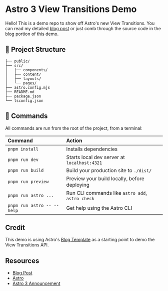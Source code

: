 # Astro 3 View Transitions Demo

Hello! This is a demo repo to show off Astro's new View Transitions. You can read my detailed [blog post](https://wilchow.com/blog/getting-started-with-astro-3-view-transitions) or just comb through the source code in the blog portion of this demo.

## 🚀 Project Structure

```text
├── public/
├── src/
│   ├── components/
│   ├── content/
│   ├── layouts/
│   └── pages/
├── astro.config.mjs
├── README.md
├── package.json
└── tsconfig.json
```

## 🧞 Commands

All commands are run from the root of the project, from a terminal:

| Command                    | Action                                           |
| :------------------------- | :----------------------------------------------- |
| `pnpm install`             | Installs dependencies                            |
| `pnpm run dev`             | Starts local dev server at `localhost:4321`      |
| `pnpm run build`           | Build your production site to `./dist/`          |
| `pnpm run preview`         | Preview your build locally, before deploying     |
| `pnpm run astro ...`       | Run CLI commands like `astro add`, `astro check` |
| `pnpm run astro -- --help` | Get help using the Astro CLI                     |

## Credit

This demo is using Astro's [Blog Template](https://astro.new/latest/) as a starting point to demo the View Transitions API.

## Resources

- [Blog Post](https://wilchow.com/blog/getting-started-with-astro-3-view-transitions)
- [Astro](https://astro.build)
- [Astro 3 Announcement](https://astro.build/blog/astro-3/)
